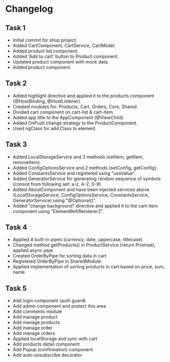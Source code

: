 # Changelog

## Task 1
* Initial commit for shop project.
* Added CartComponent, CartService, CartModel.
* Added product list component.
* Added 'Add to cart' button to Product component.
* Updated product component with mock data.
* Added product component.

## Task 2
* Added highlight directive and applied it to the products component (@HostBinding, @HostListener).
* Created modules for: Products, Cart, Orders, Core, Shared.
* Divided cart component on cart-list & cart-item.
* Added app title to the AppComponent (@ViewChild).
* Added OnPush change strategy to the ProductComponent.
* Used ngClass for add Class to element.

## Task 3
* Added LocalStorageService and 3 methods (setItem, getItem, removeItem).
* Added ConfigOptionsService and 2 methods (setConfig, getConfig).
* Added ConstantsService and registered using "useValue".
* Added GeneratorService for generating random sequence of symbols (consist from following set: a-z, A-Z, 0-9).
* Added AboutComponent and have been injected services above (LocalStorageService, ConfigOptionsService, ConstantsService, GeneratorService) using "@Optional()".
* Added "change background" directive and applied it to the cart-item component using "ElementRef/Renderer2".

## Task 4
* Applied 4 built-in pipes (currency, date, uppercase, titlecase).
* Changed method getProducts() in ProductService (return Promise), applied async pipe.
* Created OrderByPipe for sorting data in cart
* Registered OrderByPipe in SharedModule.
* Applied implementation of sorting products in cart based on price, sum, name

## Task 5
* Add login component (auth guard)
* Add admin component and protect this area
* Add comments module
* Add manage product
* Add manage products
* Add manage order
* Add manage orders
* Applied localStorage and sync with cart
* Add products detail component
* Add Popup (confirmation) component
* Add auto-unsubscribe decorator
